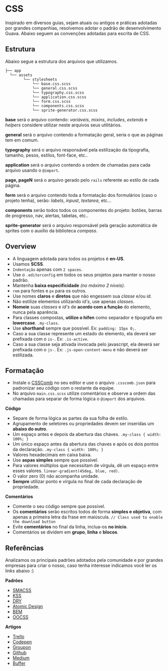 # CSS

Inspirado em diversos guias, sejam atuais ou antigos e práticas adotadas por 
grandes companhias, resolvemos adotar o padrão de desenvolvimento Guava. 
Abaixo seguem as convenções adotadas para escrita de CSS.


## Estrutura

Abaixo segue a estrutura dos arquivos que utilizamos.

```
├── app
  └── assets
        └── stylesheets
            └── base.css.scss
            └── general.css.scss
            └── typography.css.scss
            └── application.css.scss
            └── form.css.scss
            └── components.css.scss
            └── sprite-generator.css.scss
```

**base** será o arquivo contendo: _variáveis_, _mixins_, _includes_, _extends_ e _helpers_ considere utilizar neste arquivos seus utilitários.

**general** será o arquivo contendo a formatação geral, seria o que as páginas tem em comum.

**typography** será o arquivo responsável pela estilização da tipografia, tamanho, pesos, estilos, font-face, etc..

**application** será o arquivo contendo a ordem de chamadas para cada arquivo usando o `@import`.

**page, pageN** será o arquivo gerado pelo `rails` referente ao estilo de cada página.

**form** será o arquivo contendo toda a formatação dos formulários (caso o projeto tenha), serão: _labels_, _inpust_, _textarea_, etc...

**components** serão todos todos os componentes do projeto: botões, barras de progresso, nav, alertas, tabelas, etc..

**sprite-generator** será o arquivo responsável pela geração automática de sprites com o auxílio da biblioteca _compass_.



## Overview

- A linguagem adotada para todos os projetos é **en-US**.
- Usamos **SCSS**.
- `Indentação` apenas com `2 spaces`.
- Use o `.editorconfig` em todos os seus projetos para manter o nosso padrão.
- Mantenha **baixa especificidade** _(no máximo 2 níveis)_.
- `rem` para fontes e `px` para os outros.
- Use nomes **claros** e **diretos** que não engessem sua _classe_ e/ou _id_.
- Não estilize elementos utilizando _id's_, use apenas _classes_.
- **Nomeie** suas _classes_ e _id's_ de **acordo com a função** do elemento, nunca pela aparência.
- Para classes compostas, **utilize o hífen** como separador e tipografia em **lowercase**. `.my-class`.
- Use **shorthand** sempre que possível. Ex: `padding: 15px 0;`.
- Caso a sua classe represente um estado do elemento, ela deverá ser prefixada com o `is-`. Ex: `.is-active`.
- Caso a sua classe seja ativada invocada pelo javascript, ela deverá ser prefixada com o `js-`. Ex: `.js-open-content-menu` e não deverá ser estilizada.


## Formatação

- Instale o [CSSComb](http://csscomb.com/ "CSSComb") no seu editor e use o arquivo `.csscomb.json` para padronizar seu código com o restante da equipe.
- No arquivo `main.css.scss` utilize comentários e observe a ordem das chamadas para separar de forma lógica o `@import` dos arquivos.



**Código**

- Separe de forma lógica as partes da sua folha de estilo.
- Agrupamento de seletores ou propriedades devem ser inseridas um **abaixo do outro**. 
- Um espaço antes e depois da abertura das chaves. `.my-class { width: 100%; }`
- Um único espaço antes da abertura das chaves e após os dois pontos da declaração. `.my-class { width: 100%; }`
- Valores hexadecimais em caixa baixa.
- Use **aspas simples** sempre que possível.
- Para valores múltiplos que necessitam de vírgula, dê um espaço entre esses valores. `linear-gradient(45deg, blue, red)`.
- O valor zero (0) não acompanha unidade.
- **Sempre** utilizar ponto e vírgula no final de cada declaração de propriedade.


**Comentários**

- Comente o seu código sempre que possível.
- Os **comentários** serão escritos todos de forma **simples e objetiva**, com apenas a primeira letra da frase em maiúscula. `// Class used to enable the download button`
- Evite **comentários** no final da linha, inclua-os **no início**.
- Comentários se dividem em **grupo**, **linha** e **blocos**.


## Referências

Analizamos os principais padrões adotados pela comunidade e por grandes empresas para criar o nosso, caso tenha interesse indicamos você ler os links abaixo :)


**Padrões**

- [SMACSS](http://smacss.com/ "SMACSS")
- [KSS](https://github.com/kneath/kss "KSS")
- [DRY](http://www.vanseodesign.com/css/dry-principles/ "DRY")
- [Atomic Design](http://bradfrostweb.com/blog/post/atomic-web-design/ "Atomic Design")
- [BEM](http://bem.info/method/ "BEM")
- [OOCSS](http://oocss.org "OOCSS")

**Artigos**
- [Trello](http://blog.trello.com/refining-the-way-we-structure-our-css-at-trello/ "Trello")
- [Codepen](http://codepen.io/chriscoyier/blog/codepens-css "Codepen")
- [Groupon](http://mikeaparicio.com/2014/08/10/css-at-groupon/ "Groupon")
- [Github](http://markdotto.com/2014/07/23/githubs-css/ "Github")
- [Medium](http://blog.trello.com/refining-the-way-we-structure-our-css-at-trello/ "Medium")
- [Buffer](http://blog.brianlovin.com/buffers-css/ "Buffer")
